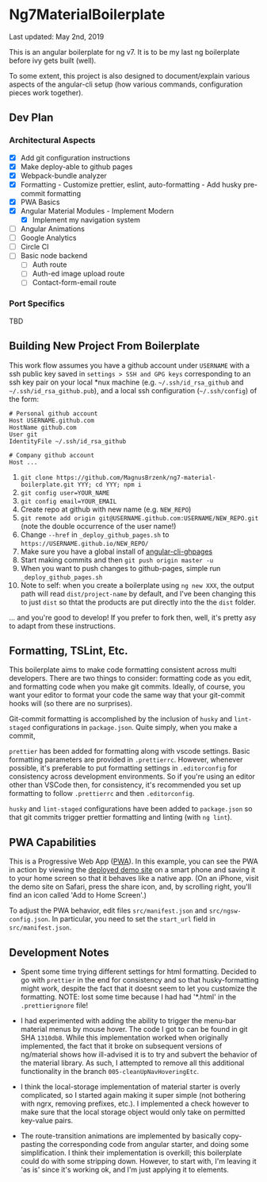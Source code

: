 # Ng7MaterialBoilerplate

Last updated: May 2nd, 2019

This is an angular boilerplate for ng v7. It is to be my last ng boilerplate before ivy gets built (well).

To some extent, this project is also designed to document/explain various aspects of the angular-cli setup (how various commands, configuration pieces work together).

## Dev Plan

### Architectural Aspects

- [x] Add git configuration instructions
- [x] Make deploy-able to github pages
- [x] Webpack-bundle analyzer
- [x] Formatting - Customize prettier, eslint, auto-formatting - Add husky pre-commit formatting
- [x] PWA Basics
- [x] Angular Material Modules - Implement Modern
  - [x] Implement my navigation system
- [ ] Angular Animations
- [ ] Google Analytics
- [ ] Circle CI
- [ ] Basic node backend
  - [ ] Auth route
  - [ ] Auth-ed image upload route
  - [ ] Contact-form-email route

### Port Specifics

TBD

## Building New Project From Boilerplate

This work flow assumes you have a github account under `USERNAME` with a ssh public key saved in `settings > SSH and GPG keys` corresponding to an ssh key pair on your local \*nux machine (e.g. `~/.ssh/id_rsa_github` and `~/.ssh/id_rsa_github.pub`), and a local ssh configuration (`~/.ssh/config`) of the form:

```
# Personal github account
Host USERNAME.github.com
HostName github.com
User git
IdentityFile ~/.ssh/id_rsa_github

# Company github account
Host ...
```

1. `git clone https://github.com/MagnusBrzenk/ng7-material-boilerplate.git YYY; cd YYY; npm i`
2. `git config user=YOUR_NAME`
3. `git config email=YOUR_EMAIL`
4. Create repo at github with new name (e.g. `NEW_REPO`)
5. `git remote add origin git@USERNAME.github.com:USERNAME/NEW_REPO.git` (note the double occurrence of the user name!)
6. Change `--href` in `_deploy_github_pages.sh` to `https://USERNAME.github.io/NEW_REPO/`
7. Make sure you have a global install of [angular-cli-ghpages](https://www.npmjs.com/package/angular-cli-ghpages)
8. Start making commits and then `git push origin master -u`
9. When you want to push changes to github-pages, simple run `_deploy_github_pages.sh`
10. Note to self: when you create a boilerplate using `ng new XXX`, the output path will read `dist/project-name` by default, and I've been changing this to just `dist` so thtat the products are put directly into the the `dist` folder.

... and you're good to develop! If you prefer to fork then, well, it's pretty asy to adapt from these instructions.

## Formatting, TSLint, Etc.

This boilerplate aims to make code formatting consistent across multi developers. There are two things to consider: formatting code as you edit, and formatting code when you make git commits. Ideally, of course, you want your editor to format your code the same way that your git-commit hooks will (so there are no surprises).

Git-commit formatting is accomplished by the inclusion of `husky` and `lint-staged` configurations in `package.json`. Quite simply, when you make a commit,

`prettier` has been added for formatting along with vscode settings. Basic formatting parameters are provided in `.prettierrc`. However, whenever possible, it's preferable to put formatting settings in `.editorconfig` for consistency across development environments. So if you're using an editor other than VSCode then, for consistency, it's recommended you set up formatting to follow `.prettierrc` and then `.editorconfig`.

`husky` and `lint-staged` configurations have been added to `package.json` so that git commits trigger prettier formatting and linting (with `ng lint`).

## PWA Capabilities

This is a Progressive Web App ([PWA](https://en.wikipedia.org/wiki/Progressive_web_applications)). In this example, you can see the PWA in action by viewing the [deployed demo site]() on a smart phone and saving it to your home screen so that it behaves like a native app. (On an iPhone, visit the demo site on Safari, press the share icon, and, by scrolling right, you'll find an icon called 'Add to Home Screen'.)

To adjust the PWA behavior, edit files `src/manifest.json` and `src/ngsw-config.json`. In particular, you need to set the `start_url` field in `src/manifest.json`.

## Development Notes

- Spent some time trying different settings for html formatting. Decided to go with `prettier` in the end for consistency and so that husky-formatting might work, despite the fact that it doesnt seem to let you customize the formatting. NOTE: lost some time because I had had '\*.html' in the `.prettierignore` file!

- I had experimented with adding the ability to trigger the menu-bar material menus by mouse hover. The code I got to can be found in git SHA `1310db8`. While this implementation worked when originally implemented, the fact that it broke on subsequent versions of ng/material shows how ill-advised it is to try and subvert the behavior of the material library. As such, I attempted to remove all this additional functionality in the branch `005-cleanUpNavHoveringEtc`.

- I think the local-storage implementation of material starter is overly complicated, so I started again making it super simple (not bothering with ngrx, removing prefixes, etc.). I implemented a check however to make sure that the local storage object would only take on permitted key-value pairs.

- The route-transition animations are implemented by basically copy-pasting the corresponding code from angular starter, and doing some simplification. I think their implementation is overkill; this boilerplate could do with some stripping down. However, to start with, I'm leaving it 'as is' since it's working ok, and I'm just applying it to elements.
